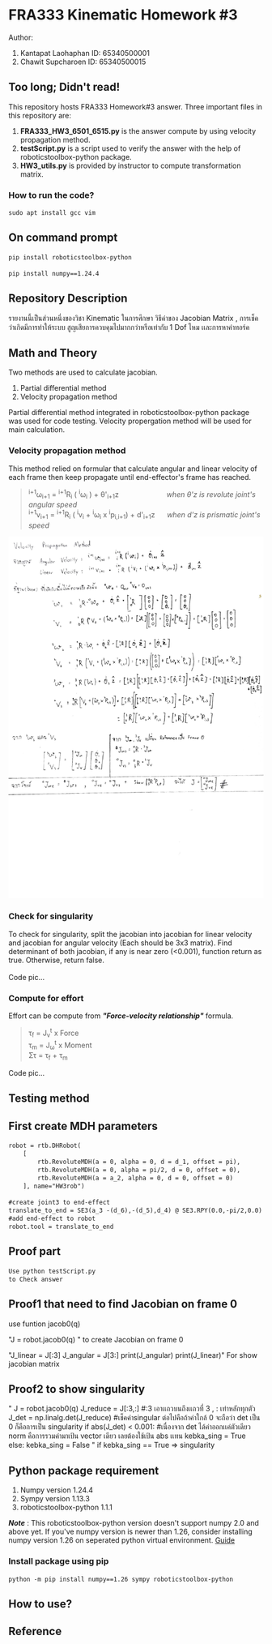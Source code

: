 # FRA333 Kinematic Homework #3
Author:
1. Kantapat Laohaphan ID: 65340500001
2. Chawit Supcharoen ID: 65340500015

## Too long; Didn't read!
This repository hosts FRA333 Homework#3 answer. Three important files in this repository are:

1. **FRA333_HW3_6501_6515.py** is the answer compute by using velocity propagation method.
2. **testScript.py** is a script used to verify the answer with the help of roboticstoolbox-python package.
3. **HW3_utils.py** is provided by instructor to compute transformation matrix.

### How to run the code?
```
sudo apt install gcc vim
```
## On command prompt
```
pip install roboticstoolbox-python

pip install numpy==1.24.4
```


## Repository Description
รายงานนี้เป็นส่วนหนึ่งของวิชา Kinematic ในการศึกษา วิธีค่าของ Jacobian Matrix , การเช็คว่าเกิดมีการทำให้ระบบ สูญเสียการควบคุมไปมากกว่าหรือเท่ากับ 1 Dof ไหม เเละการหาค่าทอร์ค 


## Math and Theory
Two methods are used to calculate jacobian.
1. Partial differential method
2. Velocity propagation method

Partial differential method integrated in roboticstoolbox-python package was used for code testing. Velocity propergation method will be used for main calculation.

### Velocity propagation method
This method relied on formular that calculate angular and linear velocity of each frame then keep propagate until end-effector's frame has reached.

> <sup>i+1</sup>ω<sub>i+1</sub> = <sup>i+1</sup>R<sub>i</sub> ( <sup>i</sup>ω<sub>i</sub> ) + θ'<sub>i+1</sub>z &nbsp;&nbsp;&nbsp;&nbsp;&nbsp;&nbsp;&nbsp;&nbsp;&nbsp;&nbsp;&nbsp;&nbsp;&nbsp;&nbsp;&nbsp;&nbsp;&nbsp;&nbsp;&nbsp;&nbsp;&nbsp;&nbsp;&nbsp;*when θ'z is revolute joint's angular speed*\
> <sup>i+1</sup>v<sub>i+1</sub> = <sup>i+1</sup>R<sub>i</sub> ( <sup>i</sup>v<sub>i</sub> + <sup>i</sup>ω<sub>i</sub> x <sup>i</sup>p<sub>i,i+1</sub>) + d'<sub>i+1</sub>z &nbsp;&nbsp;&nbsp;&nbsp;&nbsp;*when d'z is prismatic joint's speed*

![alt text](image.png)

### Check for singularity
To check for singularity, split the jacobian into jacobian for linear velocity and jacobian for angular velocity (Each should be 3x3 matrix). Find determinant of both jacobian, if any is near zero (<0.001), function return as true. Otherwise, return false.\
\
Code pic...

### Compute for effort
Effort can be compute from ***"Force-velocity relationship"*** formula.

> τ<sub>f</sub> = J<sub>v</sub><sup>t</sup> x Force\
> τ<sub>m</sub> = J<sub>ω</sub><sup>t</sup> x Moment\
> Στ = τ<sub>f</sub> +  τ<sub>m</sub>

Code pic...

## Testing method
## First create MDH parameters
```
robot = rtb.DHRobot(
    [
        rtb.RevoluteMDH(a = 0, alpha = 0, d = d_1, offset = pi),
        rtb.RevoluteMDH(a = 0, alpha = pi/2, d = 0, offset = 0),
        rtb.RevoluteMDH(a = a_2, alpha = 0, d = 0, offset = 0)
    ], name="HW3rob")

#create joint3 to end-effect
translate_to_end = SE3(a_3 -(d_6),-(d_5),d_4) @ SE3.RPY(0.0,-pi/2,0.0)
#add end-effect to robot
robot.tool = translate_to_end
```
## Proof part
``` 
Use python testScript.py
to Check answer
```

## Proof1 that need to find Jacobian on frame 0
use funtion jacob0(q)

"J = robot.jacob0(q) " to create Jacobian on frame 0



"J_linear = J[:3]
J_angular = J[3:]
print(J_angular)
print(J_linear)" For show jacobian matrix

## Proof2 to show singularity
"
J = robot.jacob0(q) 
J_reduce = J[:3,:] #:3 เอาเเถวบนถึงเเถวที่ 3 , : เท่าหลักทุกตัว
J_det = np.linalg.det(J_reduce)  #เช็คค่าsingular ต่อไปคือถ้าค่าใกล้ 0 จะถือว่า det เป็น 0 ก็คือการเป็น singularity
if abs(J_det) < 0.001: #เนื่องจาก det ได้ค่าออกเเค่ตัวเดียว norm คือการรวมค่ามาเป้น vector เดียว เลยต้องใช้เป้น abs เเทน
    kebka_sing = True
else:
    kebka_sing = False
"
if kebka_sing == True => singularity


## Python package requirement 
1. Numpy version 1.24.4
2. Sympy version 1.13.3
3. roboticstoolbox-python 1.1.1 

***Note*** : This roboticstoolbox-python version doesn't support numpy 2.0 and above yet. If you've numpy version is newer than 1.26, consider installing numpy version 1.26 on seperated python virtual environment. [Guide](https://docs.python.org/3/library/venv.html)

### Install package using pip
```
python -m pip install numpy==1.26 sympy roboticstoolbox-python
```



## How to use?



## Reference

